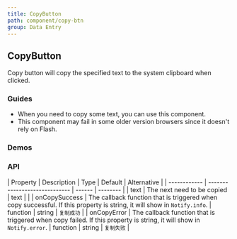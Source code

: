 ```yaml
---
title: CopyButton
path: component/copy-btn
group: Data Entry
---
```


## CopyButton

Copy button will copy the specified text to the system clipboard when clicked.

### Guides

- When you need to copy some text, you can use this component.
- This component may fail in some older version browsers since it doesn't rely on Flash.

### Demos

### API

| Property     |  Description  | Type     | Default  | Alternative |
| ------------ | ----------------------------- | ------ | -------- |
| text        | The next need to be copied | text   |     |
| onCopySuccess | The callback function that is triggered when copy successful. If this property is string, it will show in `Notify.info`. | function \| string  | `复制成功` |
| onCopyError   | The callback function that is triggered when copy failed. If this property is string, it will show in `Notify.error`.  | function \| string  | `复制失败` |

